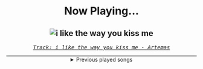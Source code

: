 <div align="center"> 
<h1>Now Playing...</h1>

![i like the way you kiss me](https://i.scdn.co/image/ab67616d00001e028fe69d8df304ff053693653e)
--
_<samp><a href="https://open.spotify.com/track/3JG1uFc40wfyrqaWC7iv0e">Track: i like the way you kiss me - Artemas</a></samp>_

<div style="border: 1px #4B5054 solid"></div>
<details>
  <summary>
    Previous played songs
  </summary>
  <table>
    <thead>
      <tr>
        <th>
          Artist
        </th>
        <th>
          Song
        </th>
        <th>
          Link
        </th>
      </tr>
    </thead>
    <tbody>
      <tr><td>Artemas</td><td>i like the way you kiss me</td><td><a href="https://open.spotify.com/track/3JG1uFc40wfyrqaWC7iv0e">https://open.spotify.com/track/3JG1uFc40wfyrqaWC7iv0e</a></td></tr><tr><td>Sleep Token</td><td>Chokehold</td><td><a href="https://open.spotify.com/track/1Uifdytv882RtTn6Gr4xAA">https://open.spotify.com/track/1Uifdytv882RtTn6Gr4xAA</a></td></tr><tr><td>ENMA</td><td>Königschakra</td><td><a href="https://open.spotify.com/track/1aMZNULT5x5EHC1tceVcX4">https://open.spotify.com/track/1aMZNULT5x5EHC1tceVcX4</a></td></tr><tr><td>Darth Marley</td><td>Tank Girl</td><td><a href="https://open.spotify.com/track/0e9oIyxxQgT0XHTW6lUjE1">https://open.spotify.com/track/0e9oIyxxQgT0XHTW6lUjE1</a></td></tr><tr><td>Tremonti</td><td>The Mother, The Earth and I</td><td><a href="https://open.spotify.com/track/6cLxUmYnW9IFVvasteS4NX">https://open.spotify.com/track/6cLxUmYnW9IFVvasteS4NX</a></td></tr><tr><td>Citizen Soldier</td><td>Live Again</td><td><a href="https://open.spotify.com/track/6JqEKP7vyYii4YloOS5lp1">https://open.spotify.com/track/6JqEKP7vyYii4YloOS5lp1</a></td></tr><tr><td>The Haunt</td><td>Masochistic Lovers</td><td><a href="https://open.spotify.com/track/0J5uv1lTpYslQnbSlWBQYL">https://open.spotify.com/track/0J5uv1lTpYslQnbSlWBQYL</a></td></tr><tr><td>Coping Method</td><td>Inhuman</td><td><a href="https://open.spotify.com/track/1wkBysOneqlIEkzY9Ld4sV">https://open.spotify.com/track/1wkBysOneqlIEkzY9Ld4sV</a></td></tr><tr><td>CANTERVICE</td><td>Zero Hour</td><td><a href="https://open.spotify.com/track/3RunJ8IYNjL7uM3fwB640I">https://open.spotify.com/track/3RunJ8IYNjL7uM3fwB640I</a></td></tr><tr><td>Goodjohn Productions</td><td>Nocturne</td><td><a href="https://open.spotify.com/track/5dX4cRyf5y8o6GhLMtWnks">https://open.spotify.com/track/5dX4cRyf5y8o6GhLMtWnks</a></td></tr><tr><td>ENMA</td><td>Ojiisan</td><td><a href="https://open.spotify.com/track/5DBqHpVUiyCQr4kEpk9KZx">https://open.spotify.com/track/5DBqHpVUiyCQr4kEpk9KZx</a></td></tr><tr><td>Chris Hayes</td><td>Into the Unknown</td><td><a href="https://open.spotify.com/track/6nMqA5PUl8jUlGJS3wqvLz">https://open.spotify.com/track/6nMqA5PUl8jUlGJS3wqvLz</a></td></tr><tr><td>Falconshield</td><td>Frozen Memory</td><td><a href="https://open.spotify.com/track/3vUJT5NJ39yCd9gDcQ5QUN">https://open.spotify.com/track/3vUJT5NJ39yCd9gDcQ5QUN</a></td></tr><tr><td>Art Of Dying</td><td>Won’t Look Back</td><td><a href="https://open.spotify.com/track/6Ywjl5TP0cJLO6hqljNkDX">https://open.spotify.com/track/6Ywjl5TP0cJLO6hqljNkDX</a></td></tr><tr><td>Rain City Drive</td><td>Wish You The Best</td><td><a href="https://open.spotify.com/track/1MtgVw093BemZtwbDZyHqj">https://open.spotify.com/track/1MtgVw093BemZtwbDZyHqj</a></td></tr><tr><td>The Plot In You</td><td>Pretend</td><td><a href="https://open.spotify.com/track/3pTCy3GDllLC0wHXtMSVZh">https://open.spotify.com/track/3pTCy3GDllLC0wHXtMSVZh</a></td></tr><tr><td>Breaking Benjamin</td><td>Fade Away</td><td><a href="https://open.spotify.com/track/6PkquTvmXuL0BuHqC0nZEB">https://open.spotify.com/track/6PkquTvmXuL0BuHqC0nZEB</a></td></tr><tr><td>Breaking Benjamin</td><td>Had Enough</td><td><a href="https://open.spotify.com/track/7u93rCmIM9mBoT4mvfUBTZ">https://open.spotify.com/track/7u93rCmIM9mBoT4mvfUBTZ</a></td></tr><tr><td>Linkin Park</td><td>Heavy Is the Crown</td><td><a href="https://open.spotify.com/track/3fgehc497TFqKH1zBL2YNK">https://open.spotify.com/track/3fgehc497TFqKH1zBL2YNK</a></td></tr><tr><td>Breaking Benjamin</td><td>Fade Away</td><td><a href="https://open.spotify.com/track/6PkquTvmXuL0BuHqC0nZEB">https://open.spotify.com/track/6PkquTvmXuL0BuHqC0nZEB</a></td></tr>
    </tbody>
  </table>
</details>

</div>
